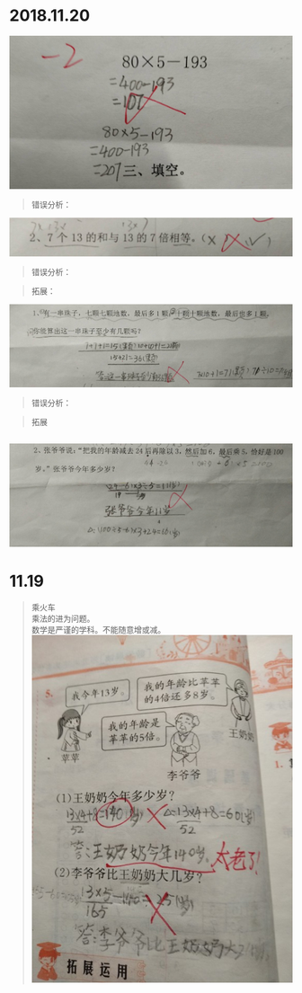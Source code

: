 # 2018.11.20

![](/assets/20181120.jpg)
>错误分析：

![](/assets/20181120_2.jpg)
>错误分析：

>拓展：

![](/assets/20181120_3.jpg)
>错误分析：

>拓展


## ![](/assets/20181120_4.jpg)

# 11.19

> 乘火车  
> 乘法的进为问题。  
> 数学是严谨的学科。不能随意增或减。  
> ![](/assets/IMG_1.jpg)



